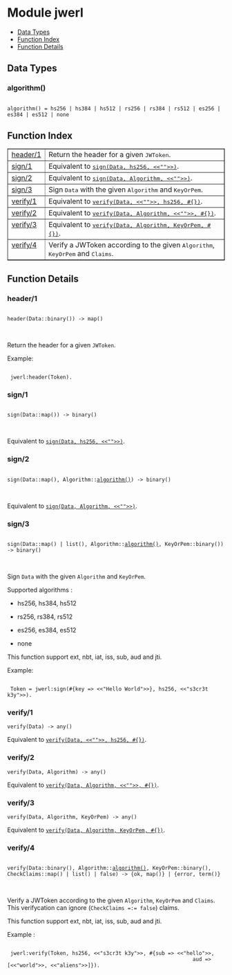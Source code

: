 

# Module jwerl #
* [Data Types](#types)
* [Function Index](#index)
* [Function Details](#functions)

<a name="types"></a>

## Data Types ##




### <a name="type-algorithm">algorithm()</a> ###


<pre><code>
algorithm() = hs256 | hs384 | hs512 | rs256 | rs384 | rs512 | es256 | es384 | es512 | none
</code></pre>

<a name="index"></a>

## Function Index ##


<table width="100%" border="1" cellspacing="0" cellpadding="2" summary="function index"><tr><td valign="top"><a href="#header-1">header/1</a></td><td>
Return the header for a given <tt>JWToken</tt>.</td></tr><tr><td valign="top"><a href="#sign-1">sign/1</a></td><td>Equivalent to <a href="#sign-3"><tt>sign(Data, hs256, &lt;&lt;""&gt;&gt;)</tt></a>.</td></tr><tr><td valign="top"><a href="#sign-2">sign/2</a></td><td>Equivalent to <a href="#sign-3"><tt>sign(Data, Algorithm, &lt;&lt;""&gt;&gt;)</tt></a>.</td></tr><tr><td valign="top"><a href="#sign-3">sign/3</a></td><td>
Sign <tt>Data</tt> with the given <tt>Algorithm</tt> and <tt>KeyOrPem</tt>.</td></tr><tr><td valign="top"><a href="#verify-1">verify/1</a></td><td>Equivalent to <a href="#verify-4"><tt>verify(Data, &lt;&lt;""&gt;&gt;, hs256, #{})</tt></a>.</td></tr><tr><td valign="top"><a href="#verify-2">verify/2</a></td><td>Equivalent to <a href="#verify-4"><tt>verify(Data, Algorithm, &lt;&lt;""&gt;&gt;, #{})</tt></a>.</td></tr><tr><td valign="top"><a href="#verify-3">verify/3</a></td><td>Equivalent to <a href="#verify-4"><tt>verify(Data, Algorithm, KeyOrPem, #{})</tt></a>.</td></tr><tr><td valign="top"><a href="#verify-4">verify/4</a></td><td>
Verify a JWToken according to the given <tt>Algorithm</tt>, <tt>KeyOrPem</tt> and <tt>Claims</tt>.</td></tr></table>


<a name="functions"></a>

## Function Details ##

<a name="header-1"></a>

### header/1 ###

<pre><code>
header(Data::binary()) -&gt; map()
</code></pre>
<br />

Return the header for a given `JWToken`.

Example:

```

 jwerl:header(Token).
```

<a name="sign-1"></a>

### sign/1 ###

<pre><code>
sign(Data::map()) -&gt; binary()
</code></pre>
<br />

Equivalent to [`sign(Data, hs256, <<"">>)`](#sign-3).

<a name="sign-2"></a>

### sign/2 ###

<pre><code>
sign(Data::map(), Algorithm::<a href="#type-algorithm">algorithm()</a>) -&gt; binary()
</code></pre>
<br />

Equivalent to [`sign(Data, Algorithm, <<"">>)`](#sign-3).

<a name="sign-3"></a>

### sign/3 ###

<pre><code>
sign(Data::map() | list(), Algorithm::<a href="#type-algorithm">algorithm()</a>, KeyOrPem::binary()) -&gt; binary()
</code></pre>
<br />

Sign `Data` with the given `Algorithm` and `KeyOrPem`.

Supported algorithms :

* hs256, hs384, hs512

* rs256, rs384, rs512

* es256, es384, es512

* none


This function support ext, nbt, iat, iss, sub, aud and jti.

Example:

```

 Token = jwerl:sign(#{key => <<"Hello World">>}, hs256, <<"s3cr3t k3y">>).
```

<a name="verify-1"></a>

### verify/1 ###

`verify(Data) -> any()`

Equivalent to [`verify(Data, <<"">>, hs256, #{})`](#verify-4).

<a name="verify-2"></a>

### verify/2 ###

`verify(Data, Algorithm) -> any()`

Equivalent to [`verify(Data, Algorithm, <<"">>, #{})`](#verify-4).

<a name="verify-3"></a>

### verify/3 ###

`verify(Data, Algorithm, KeyOrPem) -> any()`

Equivalent to [`verify(Data, Algorithm, KeyOrPem, #{})`](#verify-4).

<a name="verify-4"></a>

### verify/4 ###

<pre><code>
verify(Data::binary(), Algorithm::<a href="#type-algorithm">algorithm()</a>, KeyOrPem::binary(), CheckClaims::map() | list() | false) -&gt; {ok, map()} | {error, term()}
</code></pre>
<br />

Verify a JWToken according to the given `Algorithm`, `KeyOrPem` and `Claims`.
This verifycation can ignore (`CheckClaims =:= false`) claims.

This function support ext, nbt, iat, iss, sub, aud and jti.

Example :

```

 jwerl:verify(Token, hs256, <<"s3cr3t k3y">>, #{sub => <<"hello">>,
                                                            aud => [<<"world">>, <<"aliens">>]}).
```

